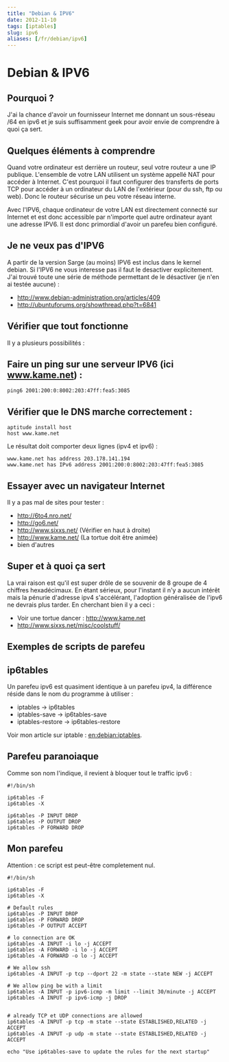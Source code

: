 ```yaml
---
title: "Debian & IPV6"
date: 2012-11-10
tags: [iptables]
slug: ipv6
aliases: [/fr/debian/ipv6]
---
```

# Debian & IPV6

## Pourquoi ?
J'ai la chance d'avoir un fournisseur Internet me donnant un sous-réseau /64 en ipv6 et je suis suffisamment geek pour avoir envie de comprendre à quoi ça sert. 

## Quelques éléments à comprendre

Quand votre ordinateur est derrière un routeur, seul votre routeur a une IP publique. L'ensemble de votre LAN utilisent un système appellé NAT pour accéder à Internet. C'est pourquoi il faut configurer des transferts de ports TCP pour accéder à un ordinateur du LAN de l'extérieur (pour du ssh, ftp ou web). Donc le routeur sécurise un peu votre réseau interne.

Avec l'IPV6, chaque ordinateur de votre LAN est directement connecté sur Internet et est donc accessible par n'importe quel autre ordinateur ayant une adresse IPV6. Il est donc primordial d'avoir un parefeu bien configuré.

## Je ne veux pas d'IPV6

A partir de la version Sarge (au moins) IPV6 est inclus dans le kernel debian. Si l'IPV6 ne vous interesse pas il faut le desactiver explicitement. J'ai trouvé toute une série de méthode permettant de le désactiver (je n'en ai testée aucune) :

*	http://www.debian-administration.org/articles/409
*	http://ubuntuforums.org/showthread.php?t=6841

## Vérifier que tout fonctionne

Il y a plusieurs possibilités :

## Faire un ping sur une serveur IPV6 (ici www.kame.net) :

```
ping6 2001:200:0:8002:203:47ff:fea5:3085
```

## Vérifier que le DNS marche correctement :

```
aptitude install host
host www.kame.net
```

Le résultat doit comporter deux lignes (ipv4 et ipv6) :

```
www.kame.net has address 203.178.141.194
www.kame.net has IPv6 address 2001:200:0:8002:203:47ff:fea5:3085
```

## Essayer avec un navigateur Internet

Il y a pas mal de sites pour tester :

*	http://6to4.nro.net/
*	http://go6.net/
*	http://www.sixxs.net/ (Vérifier en haut à droite)
*	http://www.kame.net/ (La tortue doit être animée)
*	bien d'autres

## Super et à quoi ça sert

La vrai raison est qu'il est super drôle de se souvenir de 8 groupe de 4 chiffres hexadécimaux. En étant sérieux, pour l'instant il n'y a aucun intérêt mais la pénurie d'adresse ipv4 s'accélérant, l'adoption généralisée de l'ipv6 ne devrais plus tarder.
En cherchant bien il y a ceci :

*	Voir une tortue dancer : http://www.kame.net
*	http://www.sixxs.net/misc/coolstuff/

## Exemples de scripts de parefeu

## ip6tables
Un parefeu ipv6 est quasiment identique à un parefeu ipv4, la différence réside dans le nom du programme à utiliser :

*	iptables -> ip6tables
*	iptables-save -> ip6tables-save
*	iptables-restore -> ip6tables-restore

Voir mon article sur iptable : [en:debian:iptables](/en/debian/iptables).

## Parefeu paranoiaque

Comme son nom l'indique, il revient à bloquer tout le traffic ipv6 :

```-
#!/bin/sh

ip6tables -F
ip6tables -X

ip6tables -P INPUT DROP
ip6tables -P OUTPUT DROP
ip6tables -P FORWARD DROP
```

## Mon parefeu

Attention : ce script est peut-être completement nul.

```-
#!/bin/sh

ip6tables -F
ip6tables -X

# Default rules
ip6tables -P INPUT DROP
ip6tables -P FORWARD DROP
ip6tables -P OUTPUT ACCEPT

# lo connection are OK
ip6tables -A INPUT -i lo -j ACCEPT
ip6tables -A FORWARD -i lo -j ACCEPT
ip6tables -A FORWARD -o lo -j ACCEPT

# We allow ssh
ip6tables -A INPUT -p tcp --dport 22 -m state --state NEW -j ACCEPT

# We allow ping be with a limit
ip6tables -A INPUT -p ipv6-icmp -m limit --limit 30/minute -j ACCEPT
ip6tables -A INPUT -p ipv6-icmp -j DROP


# already TCP et UDP connections are allowed
ip6tables -A INPUT -p tcp -m state --state ESTABLISHED,RELATED -j ACCEPT
ip6tables -A INPUT -p udp -m state --state ESTABLISHED,RELATED -j ACCEPT

echo "Use ip6tables-save to update the rules for the next startup"
```

